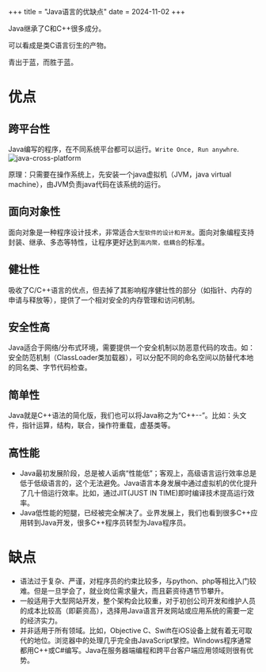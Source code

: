 +++
title = "Java语言的优缺点"
date = 2024-11-02
+++

Java继承了C和C++很多成分。

可以看成是类C语言衍生的产物。

青出于蓝，而胜于蓝。

# 优点
## 跨平台性
Java编写的程序，在不同系统平台都可以运行。`Write Once, Run anywhre`.
![java-cross-platform](https://linxz-aliyun.oss-cn-shenzhen.aliyuncs.com/images/202411010645928.png)

原理：只需要在操作系统上，先安装一个java虚拟机（JVM，java virtual machine），由JVM负责java代码在该系统的运行。

## 面向对象性
面向对象是一种程序设计技术，非常适合`大型软件的设计和开发`。面向对象编程支持封装、继承、多态等特性，让程序更好达到`高内聚，低耦合`的标准。

## 健壮性
吸收了C/C++语言的优点，但去掉了其影响程序健壮性的部分（如指针、内存的申请与释放等），提供了一个相对安全的内存管理和访问机制。

## 安全性高
Java适合于网络/分布式环境，需要提供一个安全机制以防恶意代码的攻击。如：安全防范机制（ClassLoader类加载器），可以分配不同的命名空间以防替代本地的同名类、字节代码检查。

## 简单性
Java就是C++语法的简化版，我们也可以将Java称之为“C++--”。比如：头文件，指针运算，结构，联合，操作符重载，虚基类等。

## 高性能
* Java最初发展阶段，总是被人诟病“性能低”；客观上，高级语言运行效率总是低于低级语言的，这个无法避免。Java语言本身发展中通过虚拟机的优化提升了几十倍运行效率。比如，通过JIT(JUST IN TIME)即时编译技术提高运行效率。
* Java低性能的短腿，已经被完全解决了。业界发展上，我们也看到很多C++应用转到Java开发，很多C++程序员转型为Java程序员。


# 缺点
* 语法过于复杂、严谨，对程序员的约束比较多，与python、php等相比入门较难。但是一旦学会了，就业岗位需求量大，而且薪资待遇节节攀升。
* 一般适用于大型网站开发，整个架构会比较重，对于初创公司开发和维护人员的成本比较高（即薪资高），选择用Java语言开发网站或应用系统的需要一定的经济实力。
* 并非适用于所有领域。比如，Objective C、Swift在iOS设备上就有着无可取代的地位。浏览器中的处理几乎完全由JavaScript掌控。Windows程序通常都用C++或C#编写。Java在服务器端编程和跨平台客户端应用领域则很有优势。




